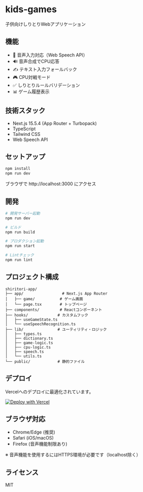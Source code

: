 # kids-games

子供向けしりとりWebアプリケーション

## 機能

- 🎤 音声入力対応（Web Speech API）
- 🔊 音声合成でCPU応答
- ✍️ テキスト入力フォールバック
- 🎮 CPU対戦モード
- ✅ しりとりルールバリデーション
- 📊 ゲーム履歴表示

## 技術スタック

- Next.js 15.5.4 (App Router + Turbopack)
- TypeScript
- Tailwind CSS
- Web Speech API

## セットアップ

```bash
npm install
npm run dev
```

ブラウザで http://localhost:3000 にアクセス

## 開発

```bash
# 開発サーバー起動
npm run dev

# ビルド
npm run build

# プロダクション起動
npm run start

# Lintチェック
npm run lint
```

## プロジェクト構成

```
shiritori-app/
├── app/                 # Next.js App Router
│   ├── game/           # ゲーム画面
│   └── page.tsx        # トップページ
├── components/         # Reactコンポーネント
├── hooks/             # カスタムフック
│   ├── useGameState.ts
│   └── useSpeechRecognition.ts
├── lib/               # ユーティリティ・ロジック
│   ├── types.ts
│   ├── dictionary.ts
│   ├── game-logic.ts
│   ├── cpu-logic.ts
│   ├── speech.ts
│   └── utils.ts
└── public/            # 静的ファイル
```

## デプロイ

Vercelへのデプロイに最適化されています。

[![Deploy with Vercel](https://vercel.com/button)](https://vercel.com/new)

## ブラウザ対応

- Chrome/Edge (推奨)
- Safari (iOS/macOS)
- Firefox (音声機能制限あり)

※ 音声機能を使用するにはHTTPS環境が必要です（localhost除く）

## ライセンス

MIT

